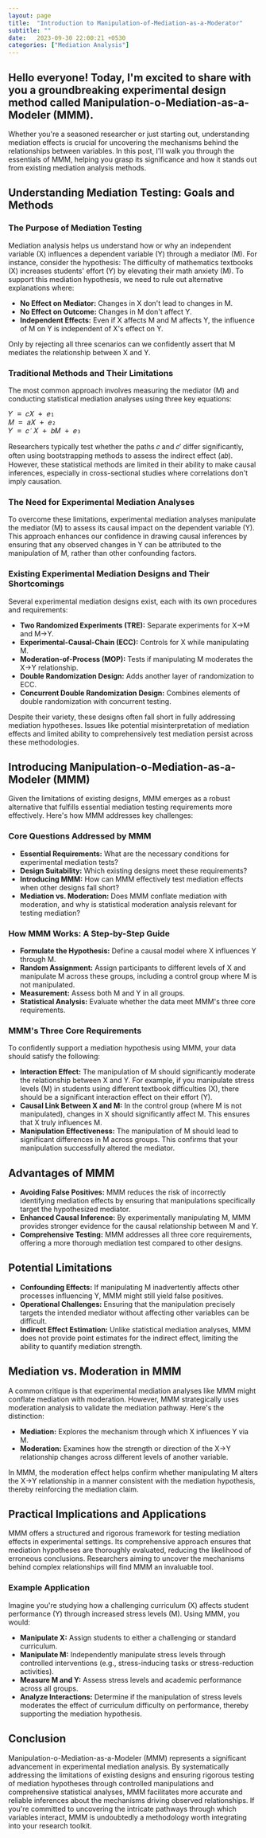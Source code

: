 ```yaml
---
layout: page
title:  "Introduction to Manipulation-of-Mediation-as-a-Moderator"
subtitle: ""
date:   2023-09-30 22:00:21 +0530
categories: ["Mediation Analysis"]
---
```



<h2><strong>Hello everyone! Today, I'm excited to share with you a groundbreaking experimental design method called Manipulation-o-Mediation-as-a-Modeler (MMM).</strong></h2>
<p>Whether you're a seasoned researcher or just starting out, understanding mediation effects is crucial for uncovering the mechanisms behind the relationships between variables. In this post, I'll walk you through the essentials of MMM, helping you grasp its significance and how it stands out from existing mediation analysis methods.</p>

<h2><strong>Understanding Mediation Testing: Goals and Methods</strong></h2>

<h3><strong>The Purpose of Mediation Testing</strong></h3>
<p>Mediation analysis helps us understand how or why an independent variable (X) influences a dependent variable (Y) through a mediator (M). For instance, consider the hypothesis: The difficulty of mathematics textbooks (X) increases students' effort (Y) by elevating their math anxiety (M). To support this mediation hypothesis, we need to rule out alternative explanations where:</p>
<ul>
  <li><strong>No Effect on Mediator:</strong> Changes in X don't lead to changes in M.</li>
  <li><strong>No Effect on Outcome:</strong> Changes in M don't affect Y.</li>
  <li><strong>Independent Effects:</strong> Even if X affects M and M affects Y, the influence of M on Y is independent of X's effect on Y.</li>
</ul>
<p>Only by rejecting all three scenarios can we confidently assert that M mediates the relationship between X and Y.</p>

<h3><strong>Traditional Methods and Their Limitations</strong></h3>
<p>The most common approach involves measuring the mediator (M) and conducting statistical mediation analyses using three key equations:</p>
<pre>
𝑌 = 𝑐𝑋 + 𝑒₁
𝑀 = 𝑎𝑋 + 𝑒₂
𝑌 = 𝑐′𝑋 + 𝑏𝑀 + 𝑒₃
</pre>
<p>Researchers typically test whether the paths 𝑐 and 𝑐′ differ significantly, often using bootstrapping methods to assess the indirect effect (𝑎𝑏). However, these statistical methods are limited in their ability to make causal inferences, especially in cross-sectional studies where correlations don't imply causation.</p>

<h3><strong>The Need for Experimental Mediation Analyses</strong></h3>
<p>To overcome these limitations, experimental mediation analyses manipulate the mediator (M) to assess its causal impact on the dependent variable (Y). This approach enhances our confidence in drawing causal inferences by ensuring that any observed changes in Y can be attributed to the manipulation of M, rather than other confounding factors.</p>

<h3><strong>Existing Experimental Mediation Designs and Their Shortcomings</strong></h3>
<p>Several experimental mediation designs exist, each with its own procedures and requirements:</p>
<ul>
  <li><strong>Two Randomized Experiments (TRE):</strong> Separate experiments for X→M and M→Y.</li>
  <li><strong>Experimental-Causal-Chain (ECC):</strong> Controls for X while manipulating M.</li>
  <li><strong>Moderation-of-Process (MOP):</strong> Tests if manipulating M moderates the X→Y relationship.</li>
  <li><strong>Double Randomization Design:</strong> Adds another layer of randomization to ECC.</li>
  <li><strong>Concurrent Double Randomization Design:</strong> Combines elements of double randomization with concurrent testing.</li>
</ul>
<p>Despite their variety, these designs often fall short in fully addressing mediation hypotheses. Issues like potential misinterpretation of mediation effects and limited ability to comprehensively test mediation persist across these methodologies.</p>

<h2><strong>Introducing Manipulation-o-Mediation-as-a-Modeler (MMM)</strong></h2>
<p>Given the limitations of existing designs, MMM emerges as a robust alternative that fulfills essential mediation testing requirements more effectively. Here's how MMM addresses key challenges:</p>

<h3><strong>Core Questions Addressed by MMM</strong></h3>
<ul>
  <li><strong>Essential Requirements:</strong> What are the necessary conditions for experimental mediation tests?</li>
  <li><strong>Design Suitability:</strong> Which existing designs meet these requirements?</li>
  <li><strong>Introducing MMM:</strong> How can MMM effectively test mediation effects when other designs fall short?</li>
  <li><strong>Mediation vs. Moderation:</strong> Does MMM conflate mediation with moderation, and why is statistical moderation analysis relevant for testing mediation?</li>
</ul>

<h3><strong>How MMM Works: A Step-by-Step Guide</strong></h3>
<ul>
  <li><strong>Formulate the Hypothesis:</strong> Define a causal model where X influences Y through M.</li>
  <li><strong>Random Assignment:</strong> Assign participants to different levels of X and manipulate M across these groups, including a control group where M is not manipulated.</li>
  <li><strong>Measurement:</strong> Assess both M and Y in all groups.</li>
  <li><strong>Statistical Analysis:</strong> Evaluate whether the data meet MMM's three core requirements.</li>
</ul>

<h3><strong>MMM's Three Core Requirements</strong></h3>
<p>To confidently support a mediation hypothesis using MMM, your data should satisfy the following:</p>
<ul>
  <li><strong>Interaction Effect:</strong> The manipulation of M should significantly moderate the relationship between X and Y. For example, if you manipulate stress levels (M) in students using different textbook difficulties (X), there should be a significant interaction effect on their effort (Y).</li>
  <li><strong>Causal Link Between X and M:</strong> In the control group (where M is not manipulated), changes in X should significantly affect M. This ensures that X truly influences M.</li>
  <li><strong>Manipulation Effectiveness:</strong> The manipulation of M should lead to significant differences in M across groups. This confirms that your manipulation successfully altered the mediator.</li>
</ul>

<h2><strong>Advantages of MMM</strong></h2>
<ul>
  <li><strong>Avoiding False Positives:</strong> MMM reduces the risk of incorrectly identifying mediation effects by ensuring that manipulations specifically target the hypothesized mediator.</li>
  <li><strong>Enhanced Causal Inference:</strong> By experimentally manipulating M, MMM provides stronger evidence for the causal relationship between M and Y.</li>
  <li><strong>Comprehensive Testing:</strong> MMM addresses all three core requirements, offering a more thorough mediation test compared to other designs.</li>
</ul>

<h2><strong>Potential Limitations</strong></h2>
<ul>
  <li><strong>Confounding Effects:</strong> If manipulating M inadvertently affects other processes influencing Y, MMM might still yield false positives.</li>
  <li><strong>Operational Challenges:</strong> Ensuring that the manipulation precisely targets the intended mediator without affecting other variables can be difficult.</li>
  <li><strong>Indirect Effect Estimation:</strong> Unlike statistical mediation analyses, MMM does not provide point estimates for the indirect effect, limiting the ability to quantify mediation strength.</li>
</ul>

<h2><strong>Mediation vs. Moderation in MMM</strong></h2>
<p>A common critique is that experimental mediation analyses like MMM might conflate mediation with moderation. However, MMM strategically uses moderation analysis to validate the mediation pathway. Here's the distinction:</p>
<ul>
  <li><strong>Mediation:</strong> Explores the mechanism through which X influences Y via M.</li>
  <li><strong>Moderation:</strong> Examines how the strength or direction of the X→Y relationship changes across different levels of another variable.</li>
</ul>
<p>In MMM, the moderation effect helps confirm whether manipulating M alters the X→Y relationship in a manner consistent with the mediation hypothesis, thereby reinforcing the mediation claim.</p>

<h2><strong>Practical Implications and Applications</strong></h2>
<p>MMM offers a structured and rigorous framework for testing mediation effects in experimental settings. Its comprehensive approach ensures that mediation hypotheses are thoroughly evaluated, reducing the likelihood of erroneous conclusions. Researchers aiming to uncover the mechanisms behind complex relationships will find MMM an invaluable tool.</p>

<h3><strong>Example Application</strong></h3>
<p>Imagine you're studying how a challenging curriculum (X) affects student performance (Y) through increased stress levels (M). Using MMM, you would:</p>
<ul>
  <li><strong>Manipulate X:</strong> Assign students to either a challenging or standard curriculum.</li>
  <li><strong>Manipulate M:</strong> Independently manipulate stress levels through controlled interventions (e.g., stress-inducing tasks or stress-reduction activities).</li>
  <li><strong>Measure M and Y:</strong> Assess stress levels and academic performance across all groups.</li>
  <li><strong>Analyze Interactions:</strong> Determine if the manipulation of stress levels moderates the effect of curriculum difficulty on performance, thereby supporting the mediation hypothesis.</li>
</ul>

<h2><strong>Conclusion</strong></h2>
<p>Manipulation-o-Mediation-as-a-Modeler (MMM) represents a significant advancement in experimental mediation analysis. By systematically addressing the limitations of existing designs and ensuring rigorous testing of mediation hypotheses through controlled manipulations and comprehensive statistical analyses, MMM facilitates more accurate and reliable inferences about the mechanisms driving observed relationships. If you're committed to uncovering the intricate pathways through which variables interact, MMM is undoubtedly a methodology worth integrating into your research toolkit.</p>
